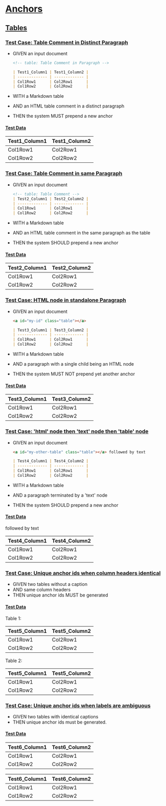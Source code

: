# [Anchors](#anchors)

## [Tables](#tables)

### [Test Case: Table Comment in Distinct Paragraph](#test-case-table-comment-in-distinct-paragraph)

-   GIVEN an input document

    ```md
    <!-- table: Table Comment in Paragraph -->

    | Test1_Column1 | Test1_Column2 |
    | ------------- | ------------- |
    | Col1Row1      | Col2Row1      |
    | Col1Row2      | Col2Row2      |
    ```

-   WITH a Markdown table

-   AND an HTML table comment in a distinct paragraph

-   THEN the system MUST prepend a new anchor

#### [Test Data](#test-data)

<!-- table: Table Comment in Paragraph -->

<a id="table-comment-in-paragraph" class="table" title="Table Comment in Paragraph" />

| Test1_Column1 | Test1_Column2 |
| ------------- | ------------- |
| Col1Row1      | Col2Row1      |
| Col1Row2      | Col2Row2      |

### [Test Case: Table Comment in same Paragraph](#test-case-table-comment-in-same-paragraph)

-   GIVEN an input document

    ```md
    <!-- table: Table Comment -->
    | Test2_Column1 | Test2_Column2 |
    | ------------- | ------------- |
    | Col1Row1      | Col2Row1      |
    | Col1Row2      | Col2Row2      |
    ```

-   WITH a Markdown table

-   AND an HTML table comment in the same paragraph as the table

-   THEN the system SHOULD prepend a new anchor

#### [Test Data](#test-data-1)

<!-- table: Table Comment -->

<a id="table-comment" class="table" title="Table Comment" />

| Test2_Column1 | Test2_Column2 |
| ------------- | ------------- |
| Col1Row1      | Col2Row1      |
| Col1Row2      | Col2Row2      |

### [Test Case: HTML node in standalone Paragraph](#test-case-html-node-in-standalone-paragraph)

-   GIVEN an input document

    ```md
    <a id="my-id" class="table"></a>

    | Test3_Column1 | Test3_Column2 |
    | ------------- | ------------- |
    | Col1Row1      | Col2Row1      |
    | Col1Row2      | Col2Row2      |
    ```

-   WITH a Markdown table

-   AND a paragraph with a single child being an HTML node

-   THEN the system MUST NOT prepend yet another anchor

#### [Test Data](#test-data-2)

<a id="my-id" class="table"></a>

| Test3_Column1 | Test3_Column2 |
| ------------- | ------------- |
| Col1Row1      | Col2Row1      |
| Col1Row2      | Col2Row2      |

### [Test Case: 'html' node then 'text' node then 'table' node](#test-case-html-node-then-text-node-then-table-node)

-   GIVEN an input document

    ```md
    <a id="my-other-table" class="table"></a> followed by text

    | Test4_Column1 | Test4_Column2 |
    | ------------- | ------------- |
    | Col1Row1      | Col2Row1      |
    | Col1Row2      | Col2Row2      |
    ```

-   WITH a Markdown table

-   AND a paragraph terminated by a 'text' node

-   THEN the system SHOULD prepend a new anchor

#### [Test Data](#test-data-3)

<a id="my-other-table" class="table"></a> followed by text

<a id="test4_column1-test4_column2" class="table" title="Test4_Column1, Test4_Column2" />

| Test4_Column1 | Test4_Column2 |
| ------------- | ------------- |
| Col1Row1      | Col2Row1      |
| Col1Row2      | Col2Row2      |

### [Test Case: Unique anchor ids when column headers identical](#test-case-unique-anchor-ids-when-column-headers-identical)

-   GIVEN two tables without a caption
-   AND same column headers
-   THEN unique anchor ids MUST be generated

#### [Test Data](#test-data-4)

Table 1:

<a id="test5_column1-test5_column2" class="table" title="Test5_Column1, Test5_Column2" />

| Test5_Column1 | Test5_Column2 |
| ------------- | ------------- |
| Col1Row1      | Col2Row1      |
| Col1Row2      | Col2Row2      |

Table 2:

<a id="test5_column1-test5_column2-1" class="table" title="Test5_Column1, Test5_Column2" />

| Test5_Column1 | Test5_Column2 |
| ------------- | ------------- |
| Col1Row1      | Col2Row1      |
| Col1Row2      | Col2Row2      |

### [Test Case: Unique anchor ids when labels are ambiguous](#test-case-unique-anchor-ids-when-labels-are-ambiguous)

-   GIVEN two tables with identical captions
-   THEN unique anchor ids must be generated.

#### [Test Data](#test-data-5)

<!-- table: Ambiguous -->

<a id="ambiguous" class="table" title="Ambiguous" />

| Test6_Column1 | Test6_Column2 |
| ------------- | ------------- |
| Col1Row1      | Col2Row1      |
| Col1Row2      | Col2Row2      |

<!-- table: Ambiguous -->

<a id="ambiguous-1" class="table" title="Ambiguous" />

| Test6_Column1 | Test6_Column2 |
| ------------- | ------------- |
| Col1Row1      | Col2Row1      |
| Col1Row2      | Col2Row2      |
